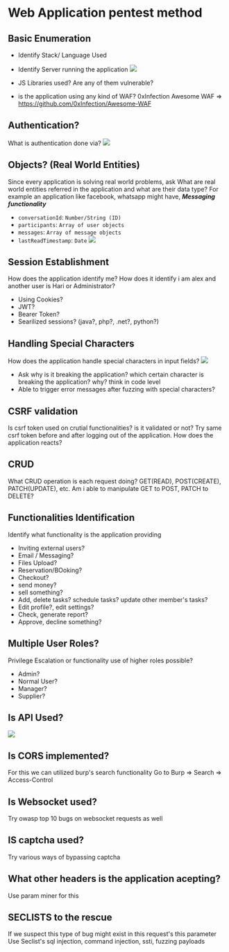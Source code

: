 # Web Application pentest method

## Basic Enumeration
* Identify Stack/ Language Used
* Identify Server running the application
![](https://i.ibb.co/Q9z0Hww/hehe.png)

* JS Libraries used? Are any of them vulnerable?
* is the application using any kind of WAF? 0xInfection Awesome WAF => https://github.com/0xInfection/Awesome-WAF

## Authentication?
What is authentication done via?
![](https://i.ibb.co/s10kYCS/hehe1.png)

## Objects? (Real World Entities)
Since every application is solving real world problems, ask What are real world entities referred in the application and what are their data type?
For example an application like facebook, whatsapp might have,
***Messaging functionality*** 
* `conversationId`: `Number/String (ID)`
* `participants`: `Array of user objects`
* `messages`: `Array of message objects`
* `lastReadTimestamp`: `Date` 
![](https://i.ibb.co/sRrByBL/hehe2.png)

## Session Establishment
How does the application identify me? How does it identify i am alex and another user is Hari or Administrator?
* Using Cookies?
* JWT?
* Bearer Token?
* Searilized sessions? (java?, php?, .net?, python?)

## Handling Special Characters
How does the application handle special characters in input fields?
![](https://i.ibb.co/28KdjLw/hehe4.png)

* Ask why is it breaking the application? which certain character is breaking the application? why? think in code level
* Able to trigger error messages after fuzzing with special characters?

## CSRF validation
Is csrf token used on crutial functionalities? is it validated or not? Try same csrf token before and after logging out of the application. How does the application reacts?

## CRUD
What CRUD operation is each request doing? GET(READ), POST(CREATE), PATCH(UPDATE), etc. Am i able to manipulate GET to POST, PATCH to DELETE?

## Functionalities Identification
Identify what functionality is the application providing
* Inviting external users?
* Email / Messaging?
* Files Upload?
* Reservation/BOoking?
* Checkout?
* send money?
* sell something?
* Add, delete tasks? schedule tasks? update other member's tasks?
* Edit profile?, edit settings?
* Check, generate report?
* Approve, decline something?

## Multiple User Roles?
Privilege Escalation or functionality use of higher roles possible?
* Admin?
* Normal User?
* Manager?
* Supplier?

## Is API Used?
![](https://i.ibb.co/qxLVH3x/hehe5.png)

## Is CORS implemented?
For this we can utilized burp's search functionality Go to Burp => Search => Access-Control

## Is Websocket used?
Try owasp top 10 bugs on websocket requests as well

## IS captcha used?
Try various ways of bypassing captcha

## What other headers is the application acepting?
Use param miner for this

## SECLISTS to the rescue
If we suspect this type of bug might exist in this request's this parameter Use Seclist's sql injection, command injection, ssti, fuzzing payloads

